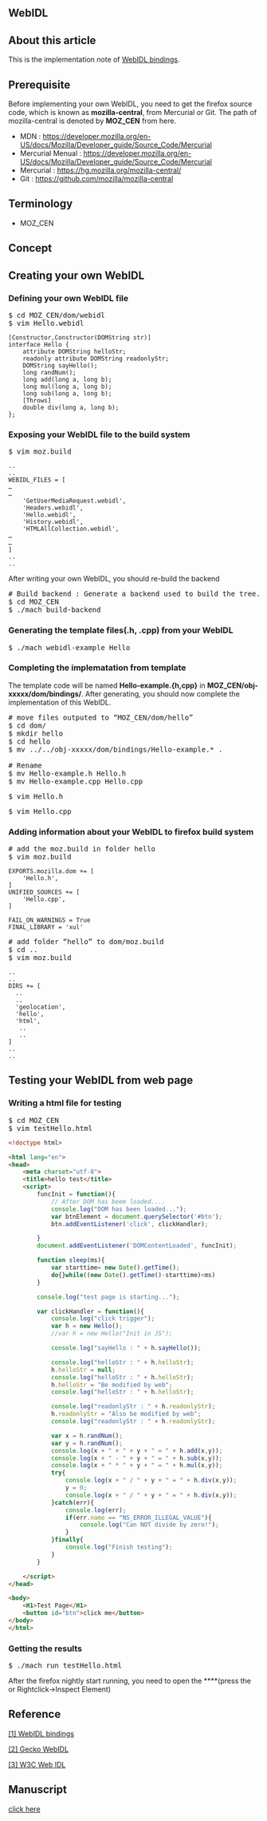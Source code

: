 ## WebIDL



## About this article
This is the implementation note of [WebIDL bindings](#WebIDLBindings). 

<!-- More -->

## Prerequisite

Before implementing your own WebIDL, 
you need to get the firefox source code, 
which is known as **mozilla-central**, from Mercurial or Git.
The path of mozilla-central is denoted by **MOZ_CEN** from here.

- MDN : https://developer.mozilla.org/en-US/docs/Mozilla/Developer_guide/Source_Code/Mercurial
- Mercurial Menual : https://developer.mozilla.org/en-US/docs/Mozilla/Developer_guide/Source_Code/Mercurial
- Mercurial : https://hg.mozilla.org/mozilla-central/
- Git : https://github.com/mozilla/mozilla-central



## Terminology

- MOZ_CEN


## Concept



## Creating your own WebIDL

### Defining your own WebIDL file
<pre>
$ cd MOZ_CEN/dom/webidl
$ vim Hello.webidl
</pre>

```
[Constructor,Constructor(DOMString str)]
interface Hello {
    attribute DOMString helloStr;
    readonly attribute DOMString readonlyStr;
    DOMString sayHello();
    long randNum();
    long add(long a, long b);
    long mul(long a, long b);
    long sub(long a, long b);
    [Throws]
    double div(long a, long b);
};
```


### Exposing your WebIDL file to the build system

<pre>
$ vim moz.build
</pre>

```
..
..
WEBIDL_FILES = [
…
…
    'GetUserMediaRequest.webidl',
    'Headers.webidl',
    'Hello.webidl',
    'History.webidl',
    'HTMLAllCollection.webidl',
…
…
]
..
..
```

After writing your own WebIDL, you should re-build the backend
<pre>
# Build backend : Generate a backend used to build the tree.
$ cd MOZ_CEN
$ ./mach build-backend
</pre>



### Generating the template files(.h, .cpp) from your WebIDL

<pre>
$ ./mach webidl-example Hello
</pre>



### Completing the implematation from template

The template code will be named **Hello-example.{h,cpp}**
in **MOZ_CEN/obj-xxxxx/dom/bindings/**.
After generating, you should now complete the implementation of this WebIDL.

<pre>
# move files outputed to “MOZ_CEN/dom/hello”
$ cd dom/
$ mkdir hello
$ cd hello
$ mv ../../obj-xxxxx/dom/bindings/Hello-example.* .

# Rename
$ mv Hello-example.h Hello.h
$ mv Hello-example.cpp Hello.cpp
</pre>

<pre>
$ vim Hello.h
</pre>

<pre>
$ vim Hello.cpp
</pre>



### Adding information about your WebIDL to firefox build system

<pre>
# add the moz.build in folder hello
$ vim moz.build
</pre>

```
EXPORTS.mozilla.dom += [
    'Hello.h',
]
UNIFIED_SOURCES += [
    'Hello.cpp',
]

FAIL_ON_WARNINGS = True
FINAL_LIBRARY = 'xul'
```

<pre>
# add folder “hello” to dom/moz.build
$ cd ..
$ vim moz.build
</pre>

```
..
..
DIRS += [
  ..
  ..
  'geolocation',
  'hello',
  'html',
   ..
   ..
]
..
..
```


## Testing your WebIDL from web page

### Writing a html file for testing

<pre>
$ cd MOZ_CEN
$ vim testHello.html
</pre>

```html
<!doctype html>

<html lang="en">
<head>
    <meta charset="utf-8">
    <title>hello test</title>
    <script>
        funcInit = function(){
            // After DOM has beem loaded....
            console.log("DOM has been loaded...");
            var btnElement = document.querySelector('#btn');
            btn.addEventListener('click', clickHandler);

        }
        document.addEventListener('DOMContentLoaded', funcInit);

        function sleep(ms){
            var starttime= new Date().getTime();
            do{}while((new Date().getTime()-starttime)<ms)
        }

        console.log("test page is starting...");

        var clickHandler = function(){
            console.log("click trigger");
            var h = new Hello();
            //var h = new Hello("Init in JS");

            console.log("sayHello : " + h.sayHello());

            console.log("helloStr : " + h.helloStr);
            h.helloStr = null;
            console.log("helloStr : " + h.helloStr);
            h.helloStr = "Be modified by web";
            console.log("helloStr : " + h.helloStr);

            console.log("readonlyStr : " + h.readonlyStr);
            h.readonlyStr = "Also be modified by web";
            console.log("readonlyStr : " + h.readonlyStr);

            var x = h.randNum();
            var y = h.randNum();
            console.log(x + " + " + y + " = " + h.add(x,y));
            console.log(x + " - " + y + " = " + h.sub(x,y));
            console.log(x + " * " + y + " = " + h.mul(x,y));
            try{
                console.log(x + " / " + y + " = " + h.div(x,y));
                y = 0;
                console.log(x + " / " + y + " = " + h.div(x,y));
            }catch(err){
                console.log(err);
                if(err.name == "NS_ERROR_ILLEGAL_VALUE"){
                    console.log("Can NOT divide by zero!");
                }
            }finally{
                console.log("Finish testing");
            }
        }

    </script>
</head>

<body>
    <H1>Test Page</H1>
    <button id="btn">click me</button>
</body>
</html>
```

### Getting the results
<pre>
$ ./mach run testHello.html
</pre>

After the firefox nightly start running, 
you need to open the ****(press the <F12> or Rightclick->Inspect Element)


## Reference

<a title="WebIDLBindings" target="_blank" href="https://developer.mozilla.org/en-US/docs/Mozilla/WebIDL_bindings">[1] WebIDL bindings</a>

<a title="GeckoWebIDL" target="_blank" href="https://github.com/mozilla/gecko-dev/blob/master/dom/bindings/docs/index.rst">[2] Gecko WebIDL</a>

<a title="W3CWebIDL" target="_blank" href="http://www.w3.org/TR/WebIDL/">[3] W3C Web IDL</a>


## Manuscript

<a title="Google Doc" target="_blank" href="https://docs.google.com/a/mozilla.com/document/d/1iM89Tmsh7PmohOq5R4-ZtHMKVAw1qPHc_sC4aZ1XU6E/edit?usp=sharing">click here</a>
